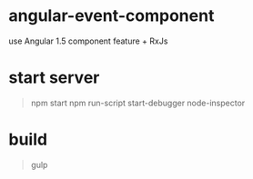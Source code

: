 # angular-event-component
use Angular 1.5 component feature + RxJs

# start server
> npm start
> npm run-script start-debugger
> node-inspector

# build
> gulp